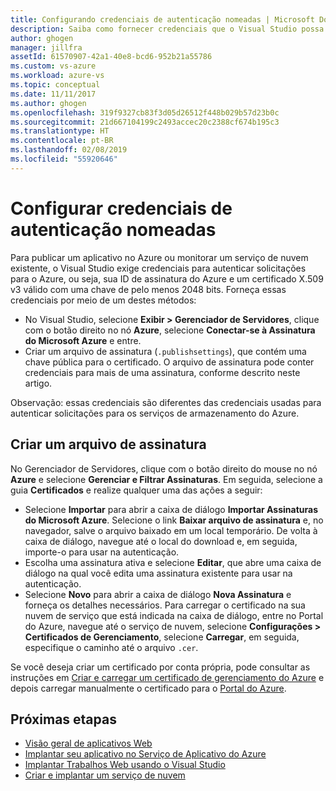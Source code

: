 ```yaml
---
title: Configurando credenciais de autenticação nomeadas | Microsoft Docs
description: Saiba como fornecer credenciais que o Visual Studio possa usar para autenticar solicitações no Azure, de modo que você possa publicar um aplicativo no Azure do Visual Studio ou monitorar um serviço de nuvem existente.
author: ghogen
manager: jillfra
assetId: 61570907-42a1-40e8-bcd6-952b21a55786
ms.custom: vs-azure
ms.workload: azure-vs
ms.topic: conceptual
ms.date: 11/11/2017
ms.author: ghogen
ms.openlocfilehash: 319f9327cb83f3d05d26512f448b029b57d23b0c
ms.sourcegitcommit: 21d667104199c2493accec20c2388cf674b195c3
ms.translationtype: HT
ms.contentlocale: pt-BR
ms.lasthandoff: 02/08/2019
ms.locfileid: "55920646"
---
```

# <a name="set-up-named-authentication-credentials"></a>Configurar credenciais de autenticação nomeadas

Para publicar um aplicativo no Azure ou monitorar um serviço de nuvem existente, o Visual Studio exige credenciais para autenticar solicitações para o Azure, ou seja, sua ID de assinatura do Azure e um certificado X.509 v3 válido com uma chave de pelo menos 2048 bits. Forneça essas credenciais por meio de um destes métodos:

- No Visual Studio, selecione **Exibir > Gerenciador de Servidores**, clique com o botão direito no nó **Azure**, selecione **Conectar-se à Assinatura do Microsoft Azure** e entre.
- Criar um arquivo de assinatura (`.publishsettings`), que contém uma chave pública para o certificado. O arquivo de assinatura pode conter credenciais para mais de uma assinatura, conforme descrito neste artigo.

Observação: essas credenciais são diferentes das credenciais usadas para autenticar solicitações para os serviços de armazenamento do Azure.

## <a name="create-a-subscription-file"></a>Criar um arquivo de assinatura

No Gerenciador de Servidores, clique com o botão direito do mouse no nó **Azure** e selecione **Gerenciar e Filtrar Assinaturas**. Em seguida, selecione a guia **Certificados** e realize qualquer uma das ações a seguir:

- Selecione **Importar** para abrir a caixa de diálogo **Importar Assinaturas do Microsoft Azure**. Selecione o link **Baixar arquivo de assinatura** e, no navegador, salve o arquivo baixado em um local temporário. De volta à caixa de diálogo, navegue até o local do download e, em seguida, importe-o para usar na autenticação.
- Escolha uma assinatura ativa e selecione **Editar**, que abre uma caixa de diálogo na qual você edita uma assinatura existente para usar na autenticação.
- Selecione **Novo** para abrir a caixa de diálogo **Nova Assinatura** e forneça os detalhes necessários. Para carregar o certificado na sua nuvem de serviço que está indicada na caixa de diálogo, entre no Portal do Azure, navegue até o serviço de nuvem, selecione **Configurações > Certificados de Gerenciamento**, selecione **Carregar**, em seguida, especifique o caminho até o arquivo `.cer`.

Se você deseja criar um certificado por conta própria, pode consultar as instruções em [Criar e carregar um certificado de gerenciamento do Azure](https://msdn.microsoft.com/library/windowsazure/gg551722.aspx) e depois carregar manualmente o certificado para o [Portal do Azure](https://portal.azure.com/).

## <a name="next-steps"></a>Próximas etapas

- [Visão geral de aplicativos Web](https://docs.microsoft.com/azure/app-service/)
- [Implantar seu aplicativo no Serviço de Aplicativo do Azure](https://docs.microsoft.com/azure/app-service/app-service-deploy-local-git)
- [Implantar Trabalhos Web usando o Visual Studio](https://docs.microsoft.com/azure/app-service/websites-dotnet-deploy-webjobs)
- [Criar e implantar um serviço de nuvem](https://docs.microsoft.com/azure/cloud-services/cloud-services-how-to-create-deploy-portal)